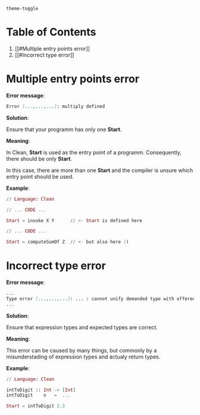 `theme-toggle`

# Table of Contents

1. [[#Multiple entry points error]]
2. [[#Incorrect type error]]

# Multiple entry points error

**Error message**:

```markdown
Error [...,...,...]: multiply defined
```

**Solution**:

Ensure that your programm has only one **Start**.

**Meaning**:

In Clean, **Start** is used as the entry point of a programm.
Consequently, there should be only **Start**.

In this case, there are more than one **Start** and the compiler is unsure which entry point should be used.

**Example**:

```Elixir
// Language: Clean

// ... CODE ...

Start = invoke X Y      // <- Start is defined here

// ... CODE ...

Start = computeSumOf Z  // <- but also here :(
```

# Incorrect type error

**Error message**:

```markdown
...
Type error [...,...,...]: ... : cannot unify demanded type with offered type:
...
```

**Solution**:

Ensure that expression types and expected types are correct.

**Meaning**:

This error can be caused by many things, but commonly by a misunderstading of expression types and actualy return types.

**Example**:

```Elixir
// Language: Clean

intToDigit :: Int -> [Int]
intToDigit    n   =  ...

Start = intToDigit 2.3
```

